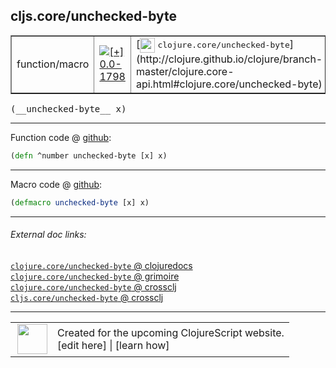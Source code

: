 ## cljs.core/unchecked-byte



 <table border="1">
<tr>
<td>function/macro</td>
<td><a href="https://github.com/cljsinfo/cljs-api-docs/tree/0.0-1798"><img valign="middle" alt="[+] 0.0-1798" title="Added in 0.0-1798" src="https://img.shields.io/badge/+-0.0--1798-lightgrey.svg"></a> </td>
<td>
[<img height="24px" valign="middle" src="http://i.imgur.com/1GjPKvB.png"> <samp>clojure.core/unchecked-byte</samp>](http://clojure.github.io/clojure/branch-master/clojure.core-api.html#clojure.core/unchecked-byte)
</td>
</tr>
</table>


 <samp>
(__unchecked-byte__ x)<br>
</samp>

---







Function code @ [github](https://github.com/clojure/clojurescript/blob/r3053/src/cljs/cljs/core.cljs#L2015):

```clj
(defn ^number unchecked-byte [x] x)
```

<!--
Repo - tag - source tree - lines:

 <pre>
clojurescript @ r3053
└── src
    └── cljs
        └── cljs
            └── <ins>[core.cljs:2015](https://github.com/clojure/clojurescript/blob/r3053/src/cljs/cljs/core.cljs#L2015)</ins>
</pre>

-->

---

Macro code @ [github](https://github.com/clojure/clojurescript/blob/r3053/src/clj/cljs/core.clj#L373):

```clj
(defmacro unchecked-byte [x] x)
```

<!--
Repo - tag - source tree - lines:

 <pre>
clojurescript @ r3053
└── src
    └── clj
        └── cljs
            └── <ins>[core.clj:373](https://github.com/clojure/clojurescript/blob/r3053/src/clj/cljs/core.clj#L373)</ins>
</pre>
-->

---


###### External doc links:

[`clojure.core/unchecked-byte` @ clojuredocs](http://clojuredocs.org/clojure.core/unchecked-byte)<br>
[`clojure.core/unchecked-byte` @ grimoire](http://conj.io/store/v1/org.clojure/clojure/1.7.0-beta3/clj/clojure.core/unchecked-byte/)<br>
[`clojure.core/unchecked-byte` @ crossclj](http://crossclj.info/fun/clojure.core/unchecked-byte.html)<br>
[`cljs.core/unchecked-byte` @ crossclj](http://crossclj.info/fun/cljs.core.cljs/unchecked-byte.html)<br>

---

 <table>
<tr><td>
<img valign="middle" align="right" width="48px" src="http://i.imgur.com/Hi20huC.png">
</td><td>
Created for the upcoming ClojureScript website.<br>
[edit here] | [learn how]
</td></tr></table>

[edit here]:https://github.com/cljsinfo/cljs-api-docs/blob/master/cljsdoc/cljs.core/unchecked-byte.cljsdoc
[learn how]:https://github.com/cljsinfo/cljs-api-docs/wiki/cljsdoc-files

<!--

This information was too distracting to show to readers, but I'll leave it
commented here since it is helpful to:

- pretty-print the data used to generate this document
- and show how to retrieve that data



The API data for this symbol:

```clj
{:return-type number,
 :ns "cljs.core",
 :name "unchecked-byte",
 :signature ["[x]"],
 :history [["+" "0.0-1798"]],
 :type "function/macro",
 :full-name-encode "cljs.core/unchecked-byte",
 :source {:code "(defn ^number unchecked-byte [x] x)",
          :title "Function code",
          :repo "clojurescript",
          :tag "r3053",
          :filename "src/cljs/cljs/core.cljs",
          :lines [2015]},
 :extra-sources [{:code "(defmacro unchecked-byte [x] x)",
                  :title "Macro code",
                  :repo "clojurescript",
                  :tag "r3053",
                  :filename "src/clj/cljs/core.clj",
                  :lines [373]}],
 :full-name "cljs.core/unchecked-byte",
 :clj-symbol "clojure.core/unchecked-byte"}

```

Retrieve the API data for this symbol:

```clj
;; from Clojure REPL
(require '[clojure.edn :as edn])
(-> (slurp "https://raw.githubusercontent.com/cljsinfo/cljs-api-docs/catalog/cljs-api.edn")
    (edn/read-string)
    (get-in [:symbols "cljs.core/unchecked-byte"]))
```

-->
